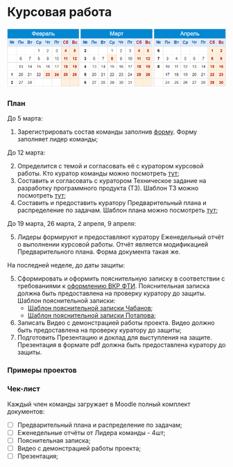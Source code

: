 # Курсовая работа

![](./img/calendar.png)

### План

До 5 марта: 

1. Зарегистрировать состав команды заполнив [форму](https://docs.google.com/forms/d/e/1FAIpQLSdmX9COIHlotZL0Qkps1YCZYAW9BBpoWkXiOG4P4lFeTsBORg/viewform?usp=sf_link). Форму заполняет лидер команды;

До 12 марта: 

2. Определится с темой и согласовать её с куратором курсовой работы. Кто куратор команды можно посмотреть [тут](#);
3. Составить и согласовать с куратором Техническое задание на разработку программного продукта (ТЗ). Шаблон ТЗ можно посмотреть [тут](#);
4. Составить и предоставить куратору Предварительный плана и распределение по задачам. Шаблон плана можно посмотреть [тут](#);

До 19 марта, 26 марта, 2 апреля, 9 апреля:

5. Лидеры формируют и предоставляют куратору Еженедельный отчёт о выполнении курсовой работы. Отчёт является модификацией Предварительного плана. Форма документа такая же.

На последней неделе, до даты защиты:

5. Сформировать и оформить пояснительную записку в соответствии с требованиями к [оформлению ВКР ФТИ](./files/Oformlenie-VKR-FTI-2019.pdf). Пояснительная записка должна быть предоставлена на проверку куратору до защиты. Шаблон пояснительной записки:
   - [Шаблон пояснительной записки Чабанов](#);
   - [Шаблон пояснительной записки Потапова](#);
6. Записать Видео с демонстрацией работы проекта. Видео должно быть предоставлена на проверку куратору до защиты;
7. Подготовить Презентацию и доклад для выступления на защите. Презентация в формате pdf должна быть предоставлена куратору до защиты.



### Примеры проектов





### Чек-лист

Каждый член команды загружает в Moodle полный комплект документов:

- [ ] Предварительный плана и распределение по задачам;
- [ ] Еженедельные отчёты от Лидера команды - 4шт;
- [ ] Пояснительная записка;
- [ ] Видео с демонстрацией работы проекта;
- [ ] Презентация;
